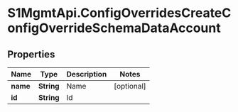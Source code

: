 # S1MgmtApi.ConfigOverridesCreateConfigOverrideSchemaDataAccount

## Properties
Name | Type | Description | Notes
------------ | ------------- | ------------- | -------------
**name** | **String** | Name | [optional] 
**id** | **String** | Id | 



